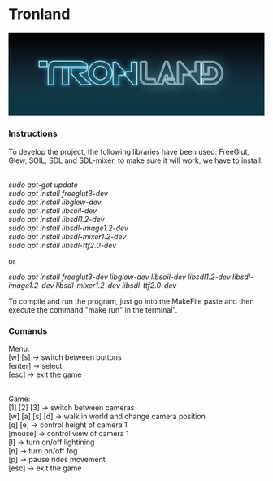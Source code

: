 # Tronland
![Logo](game_logof.png)

### Instructions

To develop the project, the following libraries have been used: FreeGlut, Glew, SOIL, SDL and SDL-mixer, to make sure it will work, we have to install:<br /><br />

<em>sudo apt-get update</em><br />
<em>sudo apt install freeglut3-dev</em><br />
<em>sudo apt install libglew-dev</em><br />
<em>sudo apt install libsoil-dev</em><br />
<em>sudo apt install libsdl1.2-dev</em><br />
<em>sudo apt install libsdl-image1.2-dev</em><br />
<em>sudo apt install libsdl-mixer1.2-dev</em><br />
<em>sudo apt install libsdl-ttf2.0-dev</em><br />

or<br />

<em>sudo apt install freeglut3-dev libglew-dev libsoil-dev libsdl1.2-dev libsdl-image1.2-dev libsdl-mixer1.2-dev libsdl-ttf2.0-dev</em><br />

To compile and run the program, just go into the MakeFile paste and then execute the command "make run" in the terminal".

### Comands
Menu:<br />
[w] [s] -> switch between buttons<br />
[enter] -> select<br />
[esc] -> exit the game<br /><br />

Game:<br />
[1] [2] [3] -> switch between cameras<br />
[w] [a] [s] [d] -> walk in world and change camera position<br />
[q] [e] ->  control height of camera 1<br />
[mouse] -> control view of camera 1<br />
[l] -> turn on/off lightining<br />
[n] -> turn on/off fog<br />
[p] -> pause rides movement<br />
[esc] -> exit the game<br />
